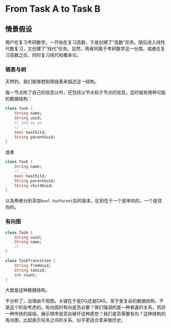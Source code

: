 # From Task A to Task B

## 情景假设

用户在复习考研数学。一开始在复习高数，于是创建了“高数”任务。随后进入线性代数复习，又创建了“线代”任务。显然，两者同属于考研数学这一分类。或者在复习高数之后，同时复习线代和概率论。



### 链表与树

天然的，我们能够想到用链表来描述这一结构。

每一节点除了自己的信息以外，还包括父节点和子节点的信息。这时就有两种可能的数据结构：

```dart
class Task {
    String name;
    String uuid;
    // and so on
    // ....
    bool hasChild;
    String parentUuid;
}
```

或者

```dart
class Task {
    String name;
    // ...
    bool hasChild;
    String parentUuid;
    String childUuid;
}
```

以及两者分别添加`bool hasParent`后的版本。区别在于一个是单向的，一个是双向的。

### 有向图

```dart
class Task {
    String uuid;
    String name;
    // ....
}

class TaskTransition {
    String fromUuid;
    String toUuid;
    int count;
}
```

大致是这种数据结构。



不分析了，没理由不用图。关键在于是DG还是DAG，至于更复杂的数据结构，不是这个阶段考虑的。有向图的有向是否必要？我们强调的是一种普遍的关系，而非一种传统的层级。展示顺序是否会破坏这种感觉？我们是否需要有向？这种结构的有向图，比起表示任务之间的关系，似乎更适合拿来做历史。
